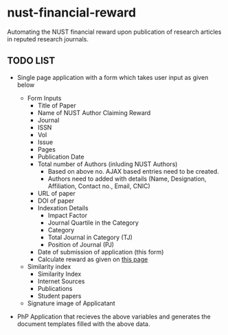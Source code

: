 # nust-financial-reward
Automating the NUST financial reward upon publication of research articles in reputed research journals.

## TODO LIST

* Single page application with a form which takes user input as given below
  * Form Inputs
    * Title of Paper
    * Name of NUST Author Claiming Reward
    * Journal
    * ISSN
    * Vol
    * Issue
    * Pages
    * Publication Date
    * Total number of Authors (inluding NUST Authors)
      * Based on above no. AJAX based entries need to be created.
      * Authors need to added with details (Name, Designation, Affiliation, Contact no., Email, CNIC)
    * URL of paper
    * DOI of paper
    * Indexation Details
      * Impact Factor
      * Journal Quartile in the Category  
      * Category
      * Total Journal in Category (TJ)
      * Position of Journal (PJ)
    * Date of submission of application (this form)
    * Calculate reward as given on [this page](https://khattak.info/nustfinancialreward/)
  * Similarity index
    * Similarity Index	
    * Internet Sources	
    * Publications	
    * Student papers
  * Signature image of Applicatant

* PhP Application that recieves the above variables and generates the document templates filled with the above data.
